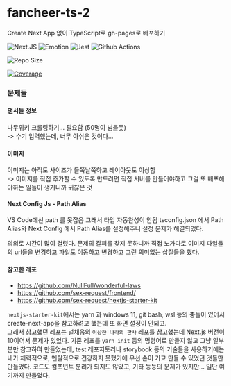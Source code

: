 # fancheer-ts-2

Create Next App 없이 TypeScript로 gh-pages로 배포하기

![Next.JS](https://img.shields.io/badge/next.js-TypeScript-007ACC?style=for-the-badge&logo=nextdotjs&logoColor=white)
![Emotion](https://img.shields.io/badge/👩‍🎤_Emotion-CC6699?style=for-the-badge&logo=emotion&logoColor=white)
![Jest](https://img.shields.io/badge/Jest-C21325?style=for-the-badge&logo=jest&logoColor=white)
![Github Actions](https://img.shields.io/badge/GitHub_Actions-2088FF?style=for-the-badge&logo=github-actions&logoColor=white)

![Repo Size](https://img.shields.io/github/repo-size/koremp/fancheer-ts-2)

[![Coverage](https://github.com/sex-request/frontend/actions/workflows/coverage.yaml/badge.svg)](https://github.com/sex-request/frontend/actions/workflows/coverage.yaml)

### 문제들
#### 댄서들 정보

나무위키 크롤링하기... 필요함 (50명이 넘을듯) <br>
-> 수기 입력했는데, 너무 아쉬운 것이다... 

#### 이미지

이미지는 아직도 사이즈가 들쭉날쭉하고 레이아웃도 이상함 <br>
-> 이미지를 직접 추가할 수 있도록 만드려면 직접 서버를 만들어야하고 그걸 또 배포해야하는 일들이 생기니까 귀찮은 것
#### Next Config Js - Path Alias

VS Code에선 path 를 못잡음 그래서 타입 자동완성이 안됨
tsconfig.json 에서 Path Alias와 Next Config 에서 Path Alias를 설정해주니 설정 문제가 해결되었다.

의외로 시간이 많이 걸렸다. 문제의 갈피를 찾지 못하니까 직접 노가다로 이미지 파일들의 url들을 변경하고 파일도 이동하고 변경하고 그런 의미없는 삽질들을 했다.

#### 참고한 레포

* https://github.com/NullFull/wonderful-laws
* https://github.com/sex-request/frontend/
* https://github.com/sex-request/nextjs-starter-kit

`nextjs-starter-kit`에서는 yarn 과 windows 11, git bash, wsl 등의 충돌이 있어서 create-next-app을 참고하려고 했는데 또 화면 설정이 안되고. <br>
그래서 참고했던 레포는 널채움의 `이상한 나라의 판사` 레포를 참고했는데 Next.js 버전이 10이어서 문제가 있었다.
기존 레포를 `yarn init` 등의 명령어로 만들지 않고 그냥 일부분만 참고하여 만들었는데, test 레포지토리나 storybook 등의 기술들을 사용하기에는 내가 체력적으로, 멘탈적으로 건강하지 못했기에 우선 손이 가고 만들 수 있었던 것들만 만들었다. 코드도 컴포넌트 분리가 되지도 않았고, 기타 등등의 문제가 있지만... 일단 여기까지 만들었다. 